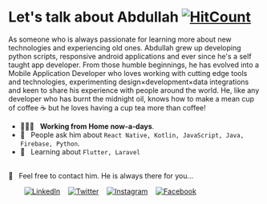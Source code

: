 # Let's talk about Abdullah [![HitCount](http://hits.dwyl.com/iabduul7/iabduul7.svg)](http://hits.dwyl.com/iabduul7/iabduul7)

As someone who is always passionate for learning more about new technologies and experiencing old ones. Abdullah grew up developing python scripts, responsive android applications and ever since he's a self taught app developer. From those humble beginnings, he has evolved into a Mobile Application Developer who loves working with cutting edge tools and technologies, experimenting design×development×data integrations and keen to share his experience with people around the world. He, like any developer who has burnt the midnight oil, knows how to make a mean cup of coffee ☕️ but he loves having a cup tea more than coffee!

- 👨🏻‍💻 &nbsp; **Working from Home now-a-days**.
- 💬 &nbsp; People ask him about `React Native, Kotlin, JavaScript, Java, Firebase, Python`.
- 📖 &nbsp; Learning about `Flutter, Laravel`

<!-- * 🤝 &nbsp; Contribute to Open Source Projects -->

<br />
📩 &nbsp; Feel free to contact him. He is always there for you...

&nbsp; &nbsp; &nbsp; &nbsp;
[![LinkedIn](https://raw.githubusercontent.com/iabduul7/iabduul7/master/linkedin-icon.png)](https://www.linkedin.com/in/iabduul7/) &nbsp;&nbsp; 
[![Twitter](https://raw.githubusercontent.com/iabduul7/iabduul7/master/twitter-icon.png)](https://twitter.com/iabduul7/) &nbsp;&nbsp; 
[![Instagram](https://raw.githubusercontent.com/iabduul7/iabduul7/master/instagram-icon.png)](https://www.instagram.com/iabduul.7/) &nbsp;&nbsp; 
[![Facebook](https://raw.githubusercontent.com/iabduul7/iabduul7/master/facebook-icon.png)](https://web.facebook.com/iabduul.7/)
